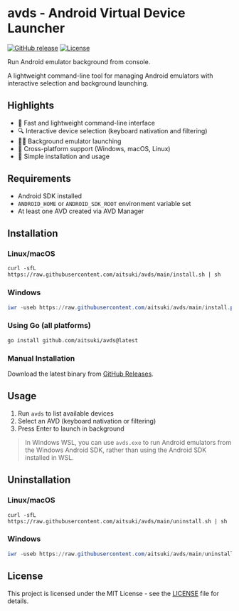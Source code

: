 # avds - Android Virtual Device Launcher

[![GitHub release](https://img.shields.io/github/release/aitsuki/avds.svg)](https://github.com/aitsuki/avds/releases)
[![License](https://img.shields.io/github/license/aitsuki/avds.svg)](LICENSE)

Run Android emulator background from console.

A lightweight command-line tool for managing Android emulators with interactive selection and background launching.

## Highlights

- 🚀 Fast and lightweight command-line interface
- 🔍 Interactive device selection (keyboard nativation and filtering)
- 🏃‍♂️ Background emulator launching
- 🌈 Cross-platform support (Windows, macOS, Linux)
- 🔧 Simple installation and usage

## Requirements

- Android SDK installed
- `ANDROID_HOME` or `ANDROID_SDK_ROOT` environment variable set
- At least one AVD created via AVD Manager

## Installation

### Linux/macOS

```shell
curl -sfL https://raw.githubusercontent.com/aitsuki/avds/main/install.sh | sh
```

### Windows

```powershell
iwr -useb https://raw.githubusercontent.com/aitsuki/avds/main/install.ps1 | iex
```

### Using Go (all platforms)

```shell
go install github.com/aitsuki/avds@latest
```

### Manual Installation

Download the latest binary from [GitHub Releases](https://github.com/aitsuki/avds/releases).

## Usage

1. Run `avds` to list available devices
2. Select an AVD (keyboard nativation or filtering)
3. Press Enter to launch in background

> In Windows WSL, you can use `avds.exe` to run Android emulators from the
> Windows Android SDK, rather than using the Android SDK installed in WSL.

## Uninstallation

### Linux/macOS

```shell
curl -sfL https://raw.githubusercontent.com/aitsuki/avds/main/uninstall.sh | sh
```

### Windows

```powershell
iwr -useb https://raw.githubusercontent.com/aitsuki/avds/main/uninstall.ps1 | iex
```

## License

This project is licensed under the MIT License - see the [LICENSE](LICENSE) file for details.
